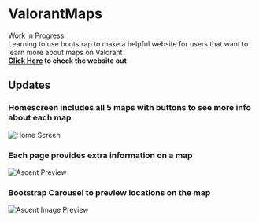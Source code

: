 # ValorantMaps

Work in Progress<br>
Learning to use bootstrap to make a helpful website for users that want to learn more about maps on Valorant<br>
**[Click Here](https://briancheung1.github.io/ValorantMaps/index.html) to check the website out**

<h2>Updates</h2>
<h3>Homescreen includes all 5 maps with buttons to see more info about each map</h3>

![Home Screen](https://i.imgur.com/E8THEGb.jpg)

<h3>Each page provides extra information on a map</h3>

![Ascent Preview](https://i.imgur.com/VJQu20O.png)

<h3>Bootstrap Carousel to preview locations on the map</h3>

![Ascent Image Preview](https://i.imgur.com/cXLXhYU.png)
